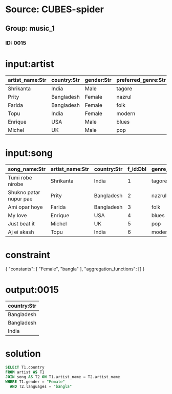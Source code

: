 # Source: CUBES-spider
## Group: music_1
### ID: 0015

# input:artist

| artist_name:Str | country:Str | gender:Str | preferred_genre:Str |
|---|---|---|---|
| Shrikanta | India | Male | tagore |
| Prity | Bangladesh | Female | nazrul |
| Farida | Bangladesh | Female | folk |
| Topu | India | Female | modern |
| Enrique | USA | Male | blues |
| Michel | UK | Male | pop |

# input:song

| song_name:Str | artist_name:Str | country:Str | f_id:Dbl | genre_is:Str | rating:Dbl | languages:Str | releasedate:Date | resolution:Dbl |
|---|---|---|---|---|---|---|---|---|
| Tumi robe nirobe | Shrikanta | India | 1 | tagore | 8 | bangla | 2011-08-28 | 1080 |
| Shukno patar nupur pae | Prity | Bangladesh | 2 | nazrul | 5 | bangla | 1997-09-21 | 512 |
| Ami opar hoye | Farida | Bangladesh | 3 | folk | 7 | bangla | 2001-04-07 | 320 |
| My love | Enrique | USA | 4 | blues | 6 | english | 2007-01-24 | 1080 |
| Just beat it | Michel | UK | 5 | pop | 8 | english | 2002-03-17 | 720 |
| Aj ei akash | Topu | India | 6 | modern | 10 | bangla | 2004-03-27 | 320 |

# constraint

{
  "constants": [
    "Female",
    "bangla"
  ],
  "aggregation_functions": []
}

# output:0015

| country:Str |
|---|
| Bangladesh |
| Bangladesh |
| India |

# solution

```sql
SELECT T1.country
FROM artist AS T1
JOIN song AS T2 ON T1.artist_name = T2.artist_name
WHERE T1.gender = "Female"
  AND T2.languages = "bangla"
```
